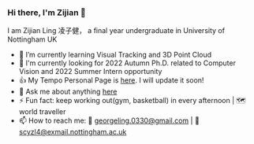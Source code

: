 ### Hi there, I'm Zijian 👋
  I am Zijian Ling 凌子健， a final year undergraduate in University of Nottingham UK
  
  - 🌱 I’m currently learning Visual Tracking and 3D Point Cloud
  - :open_book: I'm currently looking for 2022 Autumn Ph.D. related to Computer Vision and 2022 Summer Intern opportunity
  - :thumbsup: My Tempo Personal Page is [here](https://georgelingzj.github.io). I will update it soon!
  - 💬 Ask me about anything [here](https://github.com/Georgelingzj/Georgelingzj/issues)
  - ⚡ Fun fact: keep working out(gym, basketball) in every afternoon | :world_map: world traveller
  - 📫 How to reach me: :email: georgeling.0330@gmail.com | :email: scyzl4@exmail.nottingham.ac.uk 
  
<!--
**Georgelingzj/Georgelingzj** is a ✨ _special_ ✨ repository because its `README.md` (this file) appears on your GitHub profile.

Here are some ideas to get you started:

- 🔭 I’m currently working on ...
- 🌱 I’m currently learning ...
- 👯 I’m looking to collaborate on ...
- 🤔 I’m looking for help with ...
- 💬 Ask me about ...
- 📫 How to reach me: ...
- 😄 Pronouns: ...
- ⚡ Fun fact: ...
-->
